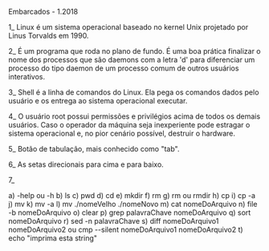 Embarcados - 1.2018

1_  Linux é um sistema operacional baseado no kernel Unix projetado por Linus Torvalds em 1990.

2_  É um programa que roda no plano de fundo. É uma boa prática finalizar o nome dos processos que são daemons com a letra 'd' para diferenciar um processo do tipo daemon de um processo comum de outros usuários interativos.

3_  Shell é a linha de comandos do Linux. Ela pega os comandos dados pelo usuário e os entrega ao sistema operacional executar.

4_  O usuário root possui permissões e privilégios acima de todos os demais usuários. Caso o operador da máquina seja inexperiente pode estragar o sistema operacional e, no pior cenário possível, destruir o hardware.

5_  Botão de tabulação, mais conhecido como "tab".

6_  As setas direcionais para cima e para baixo.

7_  

a)  -help ou -h
b)  ls
c)  pwd
d)  cd
e)  mkdir
f)  rm
g)  rm ou rmdir
h)  cp
i)  cp -a
j)  mv
k)  mv -a
l)  mv ./nomeVelho ./nomeNovo
m)  cat nomeDoArquivo
n)  file -b nomeDoArquivo
o)  clear
p)  grep palavraChave nomeDoArquivo
q)  sort nomeDoArquivo
r)  sed -n palavraChave
s)  diff nomeDoArquivo1 nomeDoArquivo2 ou cmp --silent nomeDoArquivo1 nomeDoArquivo2
t)  echo "imprima esta string"
